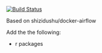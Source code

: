 [![Build Status](https://www.travis-ci.org/shizidushu/dockerfile.svg?branch=airflow)](https://www.travis-ci.org/shizidushu/dockerfile)

Based on shizidushu/docker-airflow


Add the the following:

- r packages